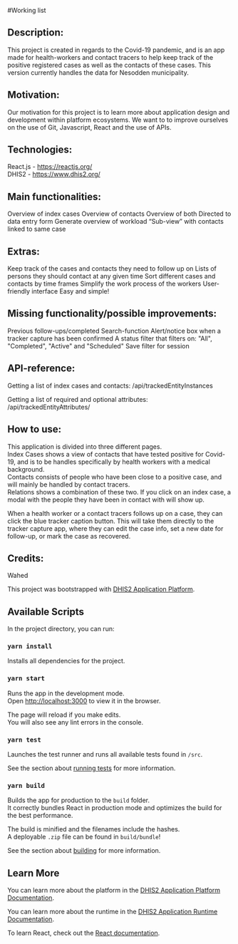 #Working list 

## Description: 
This project is created in regards to the Covid-19 pandemic, and is an app made for health-workers and contact tracers to help keep track of the positive registered cases as well as the contacts of these cases. This version currently handles the data for Nesodden municipality. 

## Motivation: 
Our motivation for this project is to learn more about application design and development within platform ecosystems.
We want to to improve ourselves on the use of Git, Javascript, React and the use of APIs. 

## Technologies: 
React.js - https://reactjs.org/  
DHIS2 - https://www.dhis2.org/

## Main functionalities:  
Overview of index cases 
Overview of contacts
Overview of both
Directed to data entry form 
Generate overview of workload
“Sub-view” with contacts linked to same case

## Extras: 
Keep track of the cases and contacts they need to follow up on
Lists of persons they should contact at any given time
Sort different cases and contacts by time frames
Simplify the work process of the workers 
User-friendly interface 
Easy and simple! 

## Missing functionality/possible improvements: 
Previous follow-ups/completed 
Search-function
Alert/notice box when a tracker capture has been confirmed
A status filter that filters on: "All", "Completed", "Active" and "Scheduled" 
Save filter for session 

## API-reference: 
Getting a list of index cases and contacts:
/api/trackedEntityInstances

Getting a list of required and optional attributes:
/api/trackedEntityAttributes/

## How to use: 
This application is divided into three different pages.  
Index Cases shows a view of contacts that have tested positive for Covid-19, and is to be handles specifically by health workers with a medical background.  
Contacts consists of people who have been close to a positive case, and will mainly be handled by contact tracers.  
Relations shows a combination of these two. If you click on an index case, a modal with the people they have been in contact with will show up.  

When a health worker or a contact tracers follows up on a case, they can click the blue tracker caption button. This will take them directly to the tracker capture app, where they can edit the case info, set a new date for follow-up, or mark the case as recovered. 

## Credits: 
Wahed 

This project was bootstrapped with [DHIS2 Application Platform](https://github.com/dhis2/app-platform).

## Available Scripts

In the project directory, you can run:

### `yarn install`

Installs all dependencies for the project. 

### `yarn start`

Runs the app in the development mode.<br />
Open [http://localhost:3000](http://localhost:3000) to view it in the browser.

The page will reload if you make edits.<br />
You will also see any lint errors in the console.

### `yarn test`

Launches the test runner and runs all available tests found in `/src`.<br />

See the section about [running tests](https://platform.dhis2.nu/#/scripts/test) for more information.

### `yarn build`

Builds the app for production to the `build` folder.<br />
It correctly bundles React in production mode and optimizes the build for the best performance.

The build is minified and the filenames include the hashes.<br />
A deployable `.zip` file can be found in `build/bundle`!

See the section about [building](https://platform.dhis2.nu/#/scripts/build) for more information.

## Learn More

You can learn more about the platform in the [DHIS2 Application Platform Documentation](https://platform.dhis2.nu/).

You can learn more about the runtime in the [DHIS2 Application Runtime Documentation](https://runtime.dhis2.nu/).

To learn React, check out the [React documentation](https://reactjs.org/).
